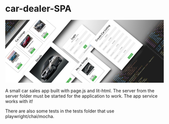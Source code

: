 # car-dealer-SPA
![image info](./images/cars.jpeg)

A small car sales app built with page.js and lit-html.
The server from the server folder must be started for the application to work. The app service works with it!

There are also some tests in the tests folder that use playwright/chai/mocha.
